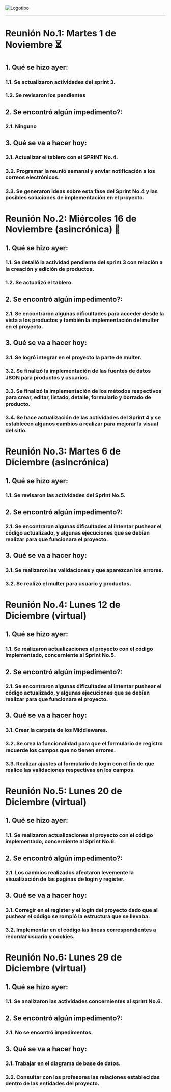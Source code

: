 ![Logotipo](https://github.com/alvaarom/grupo_4_dteachlife/blob/main/public/images/logo.png)
___
# Reunión No.1: Martes 1 de Noviembre :hourglass_flowing_sand:
## 1. Qué se hizo ayer:
### 1.1. Se actualizaron actividades del sprint 3.
### 1.2. Se revisaron los pendientes
## 2. Se encontró algún impedimento?:
### 2.1. Ninguno
## 3. Qué se va a hacer hoy:
### 3.1. Actualizar el tablero con el SPRINT No.4.
### 3.2. Programar la reunió semanal y enviar notificación a los correos electrónicos.
### 3.3. Se generaron ideas sobre esta fase del Sprint No.4 y las posibles soluciones de implementación en el proyecto.

# Reunión No.2: Miércoles 16 de Noviembre (asincrónica) :mag_right:
## 1. Qué se hizo ayer:
### 1.1. Se detalló la actividad pendiente del sprint 3 con relación a la creación y edición de productos.
### 1.2. Se actualizó el tablero.
## 2. Se encontró algún impedimento?:
### 2.1. Se encontraron algunas dificultades para acceder desde la vista a los productos y también la implementación del multer en el proyecto.
## 3. Qué se va a hacer hoy:
### 3.1. Se logró integrar en el proyecto la parte de multer.
### 3.2. Se finalizó la implementación de las fuentes de datos JSON para productos y usuarios.
### 3.3. Se finalizó la implementación de los métodos respectivos para crear, editar, listado, detalle, formulario y borrado de producto.
### 3.4. Se hace actualización de las actividades del Sprint 4 y se establecen algunos cambios a realizar para mejorar la visual del sitio.

# Reunión No.3: Martes 6 de Diciembre (asincrónica)  
## 1. Qué se hizo ayer:
### 1.1. Se revisaron las actividades del Sprint No.5.
## 2. Se encontró algún impedimento?:
### 2.1. Se encontraron algunas dificultades al intentar pushear el código actualizado, y algunas ejecuciones que se debían realizar para que funcionara el proyecto.
## 3. Qué se va a hacer hoy:
### 3.1. Se realizaron las validaciones y que aparezcan los errores.
### 3.2. Se realizó el multer para usuario y productos.

# Reunión No.4: Lunes 12 de Diciembre (virtual)  
## 1. Qué se hizo ayer:
### 1.1. Se realizaron actualizaciones al proyecto con el código implementado, concerniente al Sprint No.5.
## 2. Se encontró algún impedimento?:
### 2.1. Se encontraron algunas dificultades al intentar pushear el código actualizado, y algunas ejecuciones que se debían realizar para que funcionara el proyecto.
## 3. Qué se va a hacer hoy:
### 3.1. Crear la carpeta de los Middlewares.
### 3.2. Se crea la funcionalidad para que el formulario de registro recuerde los campos que no tienen errores.
### 3.3. Realizar ajustes al formulario de login con el fin de que realice las validaciones respectivas en los campos.

# Reunión No.5: Lunes 20 de Diciembre (virtual)  
## 1. Qué se hizo ayer:
### 1.1. Se realizaron actualizaciones al proyecto con el código implementado, concerniente al Sprint No.6.
## 2. Se encontró algún impedimento?:
### 2.1. Los cambios realizados afectaron levemente la visualización de las paginas de login y register.
## 3. Qué se va a hacer hoy:
### 3.1. Corregir en el register y el login del proyecto dado que al pushear el código se rompió la estructura que se llevaba.
### 3.2. Implementar en el código las líneas correspondientes a recordar usuario y cookies.

# Reunión No.6: Lunes 29 de Diciembre (virtual)  
## 1. Qué se hizo ayer:
### 1.1. Se analizaron las actividades concernientes al sprint No.6.
## 2. Se encontró algún impedimento?:
### 2.1. No se encontró impedimentos.
## 3. Qué se va a hacer hoy:
### 3.1. Trabajar en el diagrama de base de datos.
### 3.2. Consultar con los profesores las relaciones establecidas dentro de las entidades del proyecto.
